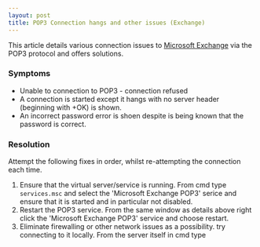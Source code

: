 ```yaml
---
layout: post 
title: POP3 Connection hangs and other issues (Exchange)
---
```


This article details various connection issues to [Microsoft
Exchange](http://www.microsoft.com/exchange/default.mspx) via the POP3
protocol and offers solutions.

### Symptoms

-   Unable to connection to POP3 - connection refused
-   A connection is started except it hangs with no server header
    (beginning with +OK) is shown.
-   An incorrect password error is shoen despite is being known that the
    password is correct.

### Resolution

Attempt the following fixes in order, whilst re-attempting the
connection each time.

1.  Ensure that the virtual server/service is running. From cmd type
    `services.msc` and select the \'Microsoft Exchange POP3\' serice and
    ensure that it is started and in particular not disabled.
2.  Restart the POP3 service. From the same window as details above
    right click the \'Microsoft Exchange POP3\' service and choose
    restart.
3.  Eliminate firewalling or other network issues as a possibility. try
    connecting to it locally. From the server itself in cmd type <code>
